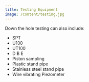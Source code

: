 ```yaml
---
title: Testing Equipment
image: /content/testing.jpg
---
```


Down the hole testing can also include:

- SPT
- U100
- UT100
- D B E
- Piston sampling
- Plastic stand pipe
- Stainless steel stand pipe
- Wire vibrating Piezometer
